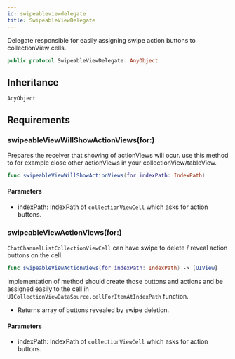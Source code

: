 ```yaml
---
id: swipeableviewdelegate 
title: SwipeableViewDelegate
--- 
```


Delegate responsible for easily assigning swipe action buttons to collectionView cells.

``` swift
public protocol SwipeableViewDelegate: AnyObject 
```

## Inheritance

`AnyObject`

## Requirements

### swipeableViewWillShowActionViews(for:​)

Prepares the receiver that showing of actionViews will ocur.
use this method to for example close other actionViews in your collectionView/tableView.

``` swift
func swipeableViewWillShowActionViews(for indexPath: IndexPath)
```

#### Parameters

  - indexPath: IndexPath of `collectionViewCell` which asks for action buttons.

### swipeableViewActionViews(for:​)

`ChatChannelListCollectionViewCell` can have swipe to delete / reveal action buttons on the cell.

``` swift
func swipeableViewActionViews(for indexPath: IndexPath) -> [UIView]
```

implementation of method should create those buttons and actions and be assigned easily to the cell
in `UICollectionViewDataSource.cellForItemAtIndexPath` function.

  - Returns array of buttons revealed by swipe deletion.

#### Parameters

  - indexPath: IndexPath of `collectionViewCell` which asks for action buttons.
